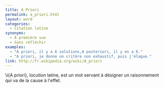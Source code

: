 ```yaml
---
title: A Priori
permalink: a_priori.html
layout: word
categories:
  - Citation latine
synonyms:
  - À première vue
  - Sans réfléchir
examples:
  - "A priori, il y a 6 solutions,A posteriori, il y en a 6."
  - "A priori, je donne un critère non exhaustif, puis j'élague."
link: http://fr.wikipedia.org/wiki/A_priori
---
```


\i{A priori}, locution latine, est un mot servant à désigner un raisonnement qui va de la cause à l'effet.

